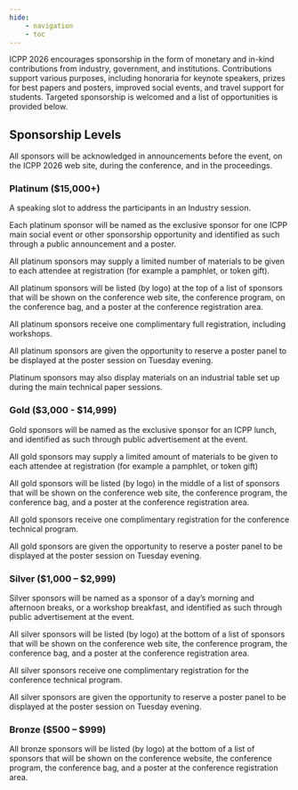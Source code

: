 ```yaml
---
hide:
    - navigation
    - toc
---
```


ICPP 2026 encourages sponsorship in the form of monetary and in-kind contributions from industry, government, and institutions. Contributions support various purposes, including honoraria for keynote speakers, prizes for best papers and posters, improved social events, and travel support for students. Targeted sponsorship is welcomed and a list of opportunities is provided below.


<!-- For more information about ICPP sponsorship, please contact Rick Wagner rick@sdsc.edu, the Sponsorship Chair, or Ilkay Altintas ialtintas@ucsd.edu, the General Chair of ICPP 2025. -->

## Sponsorship Levels
All sponsors will be acknowledged in announcements before the event, on the ICPP 2026 web site, during the conference, and in the proceedings.

### Platinum ($15,000+)
A speaking slot to address the participants in an Industry session.

Each platinum sponsor will be named as the exclusive sponsor for one ICPP main social event or other sponsorship opportunity and identified as such through a public announcement and a poster.

All platinum sponsors may supply a limited number of materials to be given to each attendee at registration (for example a pamphlet, or token gift).

All platinum sponsors will be listed (by logo) at the top of a list of sponsors that will be shown on the conference web site, the conference program, on the conference bag, and a poster at the conference registration area.

All platinum sponsors receive one complimentary full registration, including workshops.

All platinum sponsors are given the opportunity to reserve a poster panel to be displayed at the poster session on Tuesday evening.

Platinum sponsors may also display materials on an industrial table set up during the main technical paper sessions.

### Gold ($3,000 - $14,999)
Gold sponsors will be named as the exclusive sponsor for an ICPP lunch, and identified as such through public advertisement at the event.

All gold sponsors may supply a limited amount of materials to be given to each attendee at registration (for example a pamphlet, or token gift)

All gold sponsors will be listed (by logo) in the middle of a list of sponsors that will be shown on the conference web site, the conference program, the conference bag, and a poster at the conference registration area.

All gold sponsors receive one complimentary registration for the conference technical program.

All gold sponsors are given the opportunity to reserve a poster panel to be displayed at the poster session on Tuesday evening.

### Silver ($1,000 – $2,999)
Silver sponsors will be named as a sponsor of a day’s morning and afternoon breaks, or a workshop breakfast, and identified as such through public advertisement at the event.

All silver sponsors will be listed (by logo) at the bottom of a list of sponsors that will be shown on the conference web site, the conference program, the conference bag, and a poster at the conference registration area.

All silver sponsors receive one complimentary registration for the conference technical program.

All silver sponsors are given the opportunity to reserve a poster panel to be displayed at the poster session on Tuesday evening.

### Bronze ($500 – $999)
All bronze sponsors will be listed (by logo) at the bottom of a list of sponsors that will be shown on the conference website, the conference program, the conference bag, and a poster at the conference registration area.
